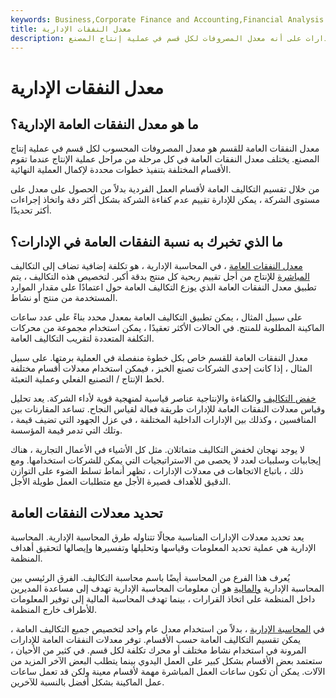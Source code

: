 ```yaml
---
keywords: Business,Corporate Finance and Accounting,Financial Analysis
title: معدل النفقات الإدارية
description: يتم تعريف معدل النفقات العامة للإدارات على أنه معدل المصروفات لكل قسم في عملية إنتاج المصنع.
---
```


# معدل النفقات الإدارية
## ما هو معدل النفقات العامة الإدارية؟

معدل النفقات العامة للقسم هو معدل المصروفات المحسوب لكل قسم في عملية إنتاج المصنع. يختلف معدل النفقات العامة في كل مرحلة من مراحل عملية الإنتاج عندما تقوم الأقسام المختلفة بتنفيذ خطوات محددة لإكمال العملية النهائية.

من خلال تقسيم التكاليف العامة لأقسام العمل الفردية بدلاً من الحصول على معدل على مستوى الشركة ، يمكن للإدارة تقييم عدم كفاءة الشركة بشكل أكثر دقة واتخاذ إجراءات أكثر تحديدًا.

## ما الذي تخبرك به نسبة النفقات العامة في الإدارات؟

[معدل النفقات العامة](/overhead-rate) ، في المحاسبة الإدارية ، هو تكلفة إضافية تضاف إلى التكاليف [المباشرة](/directcost) للإنتاج من أجل تقييم ربحية كل منتج بدقة أكبر. لتخصيص هذه التكاليف ، يتم تطبيق معدل النفقات العامة الذي يوزع التكاليف العامة حول اعتمادًا على مقدار الموارد المستخدمة من منتج أو نشاط.

على سبيل المثال ، يمكن تطبيق التكاليف العامة بمعدل محدد بناءً على عدد ساعات الماكينة المطلوبة للمنتج. في الحالات الأكثر تعقيدًا ، يمكن استخدام مجموعة من محركات التكلفة المتعددة لتقريب التكاليف العامة.

معدل النفقات العامة للقسم خاص بكل خطوة منفصلة في العملية برمتها. على سبيل المثال ، إذا كانت إحدى الشركات تصنع الخبز ، فيمكن استخدام معدلات أقسام مختلفة لخط الإنتاج / التصنيع الفعلي وعملية التعبئة.

[خفض التكاليف](/cost-cutting) والكفاءة والإنتاجية عناصر قياسية لمنهجية قوية لأداء الشركة. يعد تحليل وقياس معدلات النفقات العامة للإدارات طريقة فعالة لقياس النجاح. تساعد المقارنات بين المنافسين ، وكذلك بين الإدارات الداخلية المختلفة ، في عزل الجهود التي تضيف قيمة ، وتلك التي تدمر قيمة المؤسسة.

لا يوجد نهجان لخفض التكاليف متماثلان. مثل كل الأشياء في الأعمال التجارية ، هناك إيجابيات وسلبيات لعدد لا يحصى من الاستراتيجيات التي يمكن للشركات استخدامها. ومع ذلك ، باتباع الاتجاهات في معدلات الإدارات ، تظهر أنماط تسلط الضوء على التوازن الدقيق للأهداف قصيرة الأجل مع متطلبات العمل طويلة الأجل.

## تحديد معدلات النفقات العامة

يعد تحديد معدلات الإدارات المناسبة مجالًا تتناوله طرق المحاسبة الإدارية. المحاسبة الإدارية هي عملية تحديد المعلومات وقياسها وتحليلها وتفسيرها وإيصالها لتحقيق أهداف المنظمة.

يُعرف هذا الفرع من المحاسبة أيضًا باسم محاسبة التكاليف. الفرق الرئيسي بين المحاسبة الإدارية [والمالية](/financialaccounting) هو أن معلومات المحاسبة الإدارية تهدف إلى مساعدة المديرين داخل المنظمة على اتخاذ القرارات ، بينما تهدف المحاسبة المالية إلى توفير المعلومات للأطراف خارج المنظمة.

في [المحاسبة الإدارية](/managerialaccounting) ، بدلاً من استخدام معدل عام واحد لتخصيص جميع التكاليف العامة ، يمكن تقسيم التكاليف العامة حسب الأقسام. توفر معدلات النفقات العامة للإدارات المرونة في استخدام نشاط مختلف أو محرك تكلفة لكل قسم. في كثير من الأحيان ، ستعتمد بعض الأقسام بشكل كبير على العمل اليدوي بينما يتطلب البعض الآخر المزيد من الآلات. يمكن أن تكون ساعات العمل المباشرة مهمة لأقسام معينة ولكن قد تعمل ساعات عمل الماكينة بشكل أفضل بالنسبة للآخرين.

